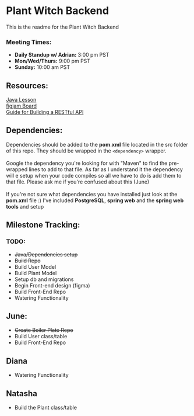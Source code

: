 # Plant Witch Backend
This is the readme for the Plant Witch Backend <br>

### Meeting Times:

* **Daily Standup w/ Adrian:** 3:00 pm PST
* **Mon/Wed/Thurs:** 9:00 pm PST
* **Sunday:** 10:00 am PST
## Resources:
[Java Lesson](https://youtu.be/eIrMbAQSU34?si=MEXnKWuPrLpb7nl0)<br>
[figjam Board](https://www.figma.com/board/YE2c9ABSZLArevjuRjoO8t/Plant-Witch-FigJam?node-id=19-673&t=dcqptVd12SVWSvdp-1)<br>
[Guide for Building a RESTful API](https://youtu.be/a8x2vhcoeKI?si=zAZHzIC4TKQ-Po7L)<br>

## Dependencies:
Dependencies should be added to the **pom.xml** file located in the src folder of this repo. 
They should be wrapped in the `<dependency>` wrapper.<br><br>
Google the dependency you're looking for with "Maven" to find the pre-wrapped lines to add to that file. As far as I understand it the dependency will e setup when your code compiles so all we have to do is add them to that file. Please ask me if you're confused about this (June)<br><br>
If you're not sure what dependencies you have installed just look at the **pom.xml** file :) I've included **PostgreSQL**, **spring web** and the **spring web tools** and setup

## Milestone Tracking:
### TODO:
- ~~Java/Dependencies setup~~
- ~~Build Repo~~
- Build User Model
- Build Plant Model
- Setup db and migrations
- Begin Front-end design (figma)
- Build Front-End Repo
- Watering Functionality

## June:

- ~~Create Boiler Plate Repo~~
- Build User class/table
- Build Front-End Repo

## Diana

- Watering Functionality

## Natasha

- Build the Plant class/table
